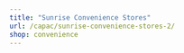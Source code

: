 ```yaml
---
title: "Sunrise Convenience Stores"
url: /capac/sunrise-convenience-stores-2/
shop: convenience
---
```

